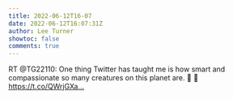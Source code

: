 ```yaml
---
title: 2022-06-12T16-07
date: 2022-06-12T16:07:31Z
author: Lee Turner
showtoc: false
comments: true
---
```


RT @TG22110: One thing Twitter has taught me is how smart and compassionate so many creatures on this planet are.  🐢 💙 https://t.co/QWrjGXa…


